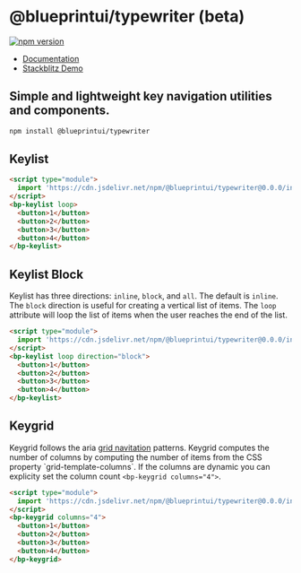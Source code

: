 # @blueprintui/typewriter (beta)

[![npm version](https://badge.fury.io/js/@blueprintui%2Ftypewriter.svg)](https://badge.fury.io/js/@blueprintui%2Ftypewriter)

- [Documentation](https://blueprintui.dev/typewriter)
- [Stackblitz Demo](https://stackblitz.com/edit/blueprintui-typewriter)

## Simple and lightweight key navigation utilities and components.

```bash
npm install @blueprintui/typewriter
```

## Keylist

```html
<script type="module">
  import 'https://cdn.jsdelivr.net/npm/@blueprintui/typewriter@0.0.0/include/keylist.js/+esm';
</script>
<bp-keylist loop>
  <button>1</button>
  <button>2</button>
  <button>3</button>
  <button>4</button>
</bp-keylist>
```

## Keylist Block

Keylist has three directions: `inline`, `block`, and `all`. The default is `inline`. The `block` direction is useful for creating a vertical list of items. The `loop` attribute will loop the list of items when the user reaches the end of the list.

```html
<script type="module">
  import 'https://cdn.jsdelivr.net/npm/@blueprintui/typewriter@0.0.0/include/keylist.js/+esm';
</script>
<bp-keylist loop direction="block">
  <button>1</button>
  <button>2</button>
  <button>3</button>
  <button>4</button>
</bp-keylist>
```

## Keygrid

Keygrid follows the aria [grid navitation](https://w3c.github.io/aria-practices/#gridNav_focus) patterns. Keygrid computes the number of columns by computing the number of items from the CSS property \`grid-template-columns\`. If the columns are dynamic you can explicity set the column count `<bp-keygrid columns="4">`.

```html
<script type="module">
  import 'https://cdn.jsdelivr.net/npm/@blueprintui/typewriter@0.0.0/include/keygrid.js/+esm';
</script>
<bp-keygrid columns="4">
  <button>1</button>
  <button>2</button>
  <button>3</button>
  <button>4</button>
</bp-keygrid>
```